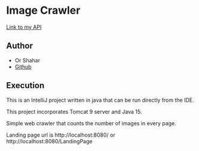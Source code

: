 <h1>Image Crawler</h1>
<a href="api/index.html">Link to my API</a>
<h2>Author</h2>
<ul>
    <li>Or Shahar</li>
    <li><a href="https://github.com/Orshahar91">Github</a></li>
</ul>

<h2>Execution</h2>
<p>This is an IntelliJ project written in java that can be run directly from the IDE.</p>
<p>This project incorporates Tomcat 9 server and Java 15.</p>
<p>Simple web crawler that counts the number of images in every page.</p>
<p>Landing page url is http://localhost:8080/ or http://localhost:8080/LandingPage</p>